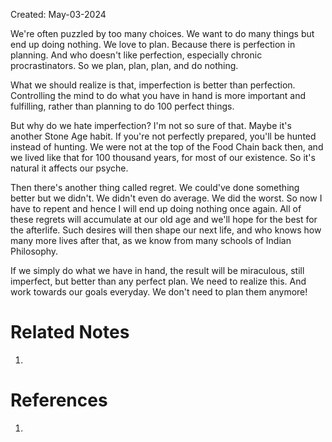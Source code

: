 Created: May-03-2024

We're often puzzled by too many choices. We want to do many things but end up doing nothing. We love to plan. Because there is perfection in planning. And who doesn't like perfection, especially chronic procrastinators. So we plan, plan, plan, and do nothing.

What we should realize is that, imperfection is better than perfection. Controlling the mind to do what you have in hand is more important and fulfilling, rather than planning to do 100 perfect things.

But why do we hate imperfection? I'm not so sure of that. Maybe it's another Stone Age habit. If you're not perfectly prepared, you'll be hunted instead of hunting. We were not at the top of the Food Chain back then, and we lived like that for 100 thousand years, for most of our existence. So it's natural it affects our psyche.

Then there's another thing called regret. We could've done something better but we didn't. We didn't even do average. We did the worst. So now I have to repent and hence I will end up doing nothing once again. All of these regrets will accumulate at our old age and we'll hope for the best for the afterlife. Such desires will then shape our next life, and who knows how many more lives after that, as we know from many schools of Indian Philosophy.

If we simply do what we have in hand, the result will be miraculous, still imperfect, but better than any perfect plan. We need to realize this. And work towards our goals everyday. We don't need to plan them anymore!

# Related Notes

1. 
# References

1. 